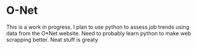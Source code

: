 # O-Net
This is a work in progress. I plan to use python to assess job trends using data from the O*Net website.
Need to probably learn python to make web scrapping better.
Neat stuff is greaty
